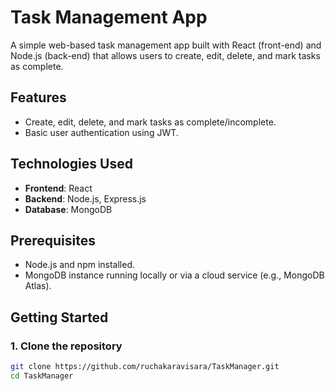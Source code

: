 # Task Management App

A simple web-based task management app built with React (front-end) and Node.js (back-end) that allows users to create, edit, delete, and mark tasks as complete.

## Features
- Create, edit, delete, and mark tasks as complete/incomplete.
- Basic user authentication using JWT.

## Technologies Used
- **Frontend**: React
- **Backend**: Node.js, Express.js
- **Database**: MongoDB

## Prerequisites
- Node.js and npm installed.
- MongoDB instance running locally or via a cloud service (e.g., MongoDB Atlas).

## Getting Started

### 1. Clone the repository
```bash
git clone https://github.com/ruchakaravisara/TaskManager.git
cd TaskManager


